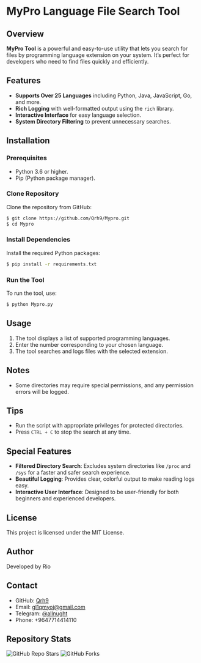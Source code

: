 # MyPro Language File Search Tool

## Overview

**MyPro Tool** is a powerful and easy-to-use utility that lets you search for files by programming language extension on your system. It’s perfect for developers who need to find files quickly and efficiently.

## Features

- **Supports Over 25 Languages** including Python, Java, JavaScript, Go, and more.
- **Rich Logging** with well-formatted output using the `rich` library.
- **Interactive Interface** for easy language selection.
- **System Directory Filtering** to prevent unnecessary searches.

## Installation

### Prerequisites

- Python 3.6 or higher.
- Pip (Python package manager).

### Clone Repository

Clone the repository from GitHub:

```sh
$ git clone https://github.com/Qrh9/Mypro.git
$ cd Mypro
```

### Install Dependencies

Install the required Python packages:

```sh
$ pip install -r requirements.txt
```

### Run the Tool

To run the tool, use:

```sh
$ python Mypro.py
```

## Usage

1. The tool displays a list of supported programming languages.
2. Enter the number corresponding to your chosen language.
3. The tool searches and logs files with the selected extension.

## Notes

- Some directories may require special permissions, and any permission errors will be logged.

## Tips

- Run the script with appropriate privileges for protected directories.
- Press `CTRL + C` to stop the search at any time.

## Special Features

- **Filtered Directory Search**: Excludes system directories like `/proc` and `/sys` for a faster and safer search experience.
- **Beautiful Logging**: Provides clear, colorful output to make reading logs easy.
- **Interactive User Interface**: Designed to be user-friendly for both beginners and experienced developers.

## License

This project is licensed under the MIT License.

## Author

Developed by Rio

## Contact

- GitHub: [Qrh9](https://github.com/Qrh9)
- Email: [gl1qmyoj@gmail.com](mailto:gl1qmyoj@gmail.com)
- Telegram: [@allnught](https://t.me/allnught)
- Phone: +9647714414110

##

## Repository Stats

![GitHub Repo Stars](https://img.shields.io/github/stars/Qrh9/Mypro?style=social) ![GitHub Forks](https://img.shields.io/github/forks/Qrh9/Mypro?style=social)
